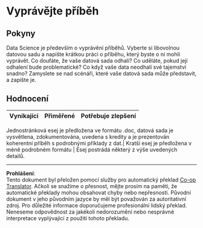 <!--
CO_OP_TRANSLATOR_METADATA:
{
  "original_hash": "8980d7efd101c82d6d6ffc3458214120",
  "translation_date": "2025-08-26T16:40:11+00:00",
  "source_file": "4-Data-Science-Lifecycle/16-communication/assignment.md",
  "language_code": "cs"
}
-->
# Vyprávějte příběh

## Pokyny

Data Science je především o vyprávění příběhů. Vyberte si libovolnou datovou sadu a napište krátkou práci o příběhu, který byste o ní mohli vyprávět. Co doufáte, že vaše datová sada odhalí? Co uděláte, pokud její odhalení bude problematické? Co když vaše data neodhalí své tajemství snadno? Zamyslete se nad scénáři, které vaše datová sada může představit, a zapište je.

## Hodnocení

Vynikající | Přiměřené | Potřebuje zlepšení
--- | --- | -- |

Jednostránková esej je předložena ve formátu .doc, datová sada je vysvětlena, zdokumentována, uvedena s kredity a je prezentován koherentní příběh s podrobnými příklady z dat.| Kratší esej je předložena v méně podrobném formátu | Esej postrádá některý z výše uvedených detailů.

---

**Prohlášení**:  
Tento dokument byl přeložen pomocí služby pro automatický překlad [Co-op Translator](https://github.com/Azure/co-op-translator). Ačkoli se snažíme o přesnost, mějte prosím na paměti, že automatické překlady mohou obsahovat chyby nebo nepřesnosti. Původní dokument v jeho původním jazyce by měl být považován za autoritativní zdroj. Pro důležité informace doporučujeme profesionální lidský překlad. Neneseme odpovědnost za jakékoli nedorozumění nebo nesprávné interpretace vyplývající z použití tohoto překladu.